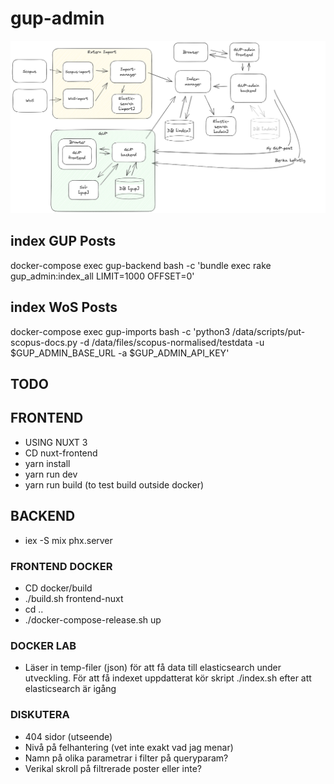 # gup-admin

![Alt text](./GUP-admin-setup4.png "GUP-ADMIN")

## index GUP Posts

docker-compose exec gup-backend bash -c 'bundle exec rake gup_admin:index_all LIMIT=1000 OFFSET=0'

## index WoS Posts

docker-compose exec gup-imports bash -c 'python3 /data/scripts/put-scopus-docs.py -d /data/files/scopus-normalised/testdata -u $GUP_ADMIN_BASE_URL -a $GUP_ADMIN_API_KEY'

## TODO

## FRONTEND

- USING NUXT 3
- CD nuxt-frontend
- yarn install
- yarn run dev
- yarn run build (to test build outside docker)

## BACKEND

- iex -S mix phx.server

### FRONTEND DOCKER

- CD docker/build
- ./build.sh frontend-nuxt
- cd ..
- ./docker-compose-release.sh up

### DOCKER LAB

- Läser in temp-filer (json) för att få data till elasticsearch under utveckling. För att få indexet uppdatterat kör skript ./index.sh efter att elasticsearch är igång

### DISKUTERA

- 404 sidor (utseende)
- Nivå på felhantering (vet inte exakt vad jag menar)
- Namn på olika parametrar i filter på queryparam?
- Verikal skroll på filtrerade poster eller inte?
